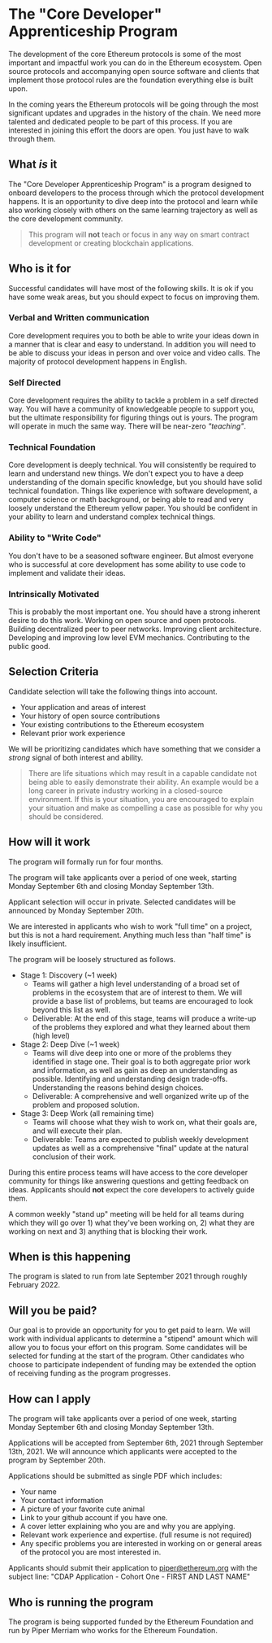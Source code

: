 # The "Core Developer" Apprenticeship Program

The development of the core Ethereum protocols is some of the most important and impactful work you can do in the Ethereum ecosystem. Open source protocols and accompanying open source software and clients that implement those protocol rules are the foundation everything else is built upon.

In the coming years the Ethereum protocols will be going through the most significant updates and upgrades in the history of the chain. We need more talented and dedicated people to be part of this process.  If you are interested in joining this effort the doors are open.  You just have to walk through them.


## What *is* it

The "Core Developer Apprenticeship Program" is a program designed to onboard developers to the process through which the protocol development happens. It is an opportunity to dive deep into the protocol and learn while also working closely with others on the same learning trajectory as well as the core development community.

> This program will **not** teach or focus in any way on smart contract development or creating blockchain applications.


## Who is it for

Successful candidates will have most of the following skills. It is ok if you have some weak areas, but you should expect to focus on improving them.


### Verbal and Written communication

Core development requires you to both be able to write your ideas down in a manner that is clear and easy to understand.  In addition you will need to be able to discuss your ideas in person and over voice and video calls.  The majority of protocol development happens in English.


### Self Directed

Core development requires the ability to tackle a problem in a self directed way. You will have a community of knowledgeable people to support you, but the ultimate responsibility for figuring things out is yours.  The program will operate in much the same way.  There will be near-zero *"teaching"*.


### Technical Foundation

Core development is deeply technical. You will consistently be required to learn and understand new things. We don't expect you to have a deep understanding of the domain specific knowledge, but you should have solid technical foundation. Things like experience with software development, a computer science or math background, or being able to read and very loosely understand the Ethereum yellow paper. You should be confident in your ability to learn and understand complex technical things.

### Ability to "Write Code"

You don't have to be a seasoned software engineer.  But almost everyone who is successful at core development has some ability to use code to implement and validate their ideas.


### Intrinsically Motivated

This is probably the most important one. You should have a strong inherent desire to do this work. Working on open source and open protocols. Building decentralized peer to peer networks. Improving client architecture. Developing and improving low level EVM mechanics.  Contributing to the public good.


## Selection Criteria

Candidate selection will take the following things into account.

- Your application and areas of interest
- Your history of open source contributions
- Your existing contributions to the Ethereum ecosystem
- Relevant prior work experience

We will be prioritizing candidates which have something that we consider a *strong* signal of both interest and ability.

> There are life situations which may result in a capable candidate not being able to easily demonstrate their ability.  An example would be a long career in private industry working in a closed-source environment.  If this is your situation, you are encouraged to explain your situation and make as compelling a case as possible for why you should be considered.


## How will it work

The program will formally run for four months.

The program will take applicants over a period of one week, starting Monday September 6th and closing Monday September 13th.

Applicant selection will occur in private. Selected candidates will be announced by Monday September 20th.

We are interested in applicants who wish to work "full time" on a project, but this is not a hard requirement.  Anything much less than "half time" is likely insufficient.

The program will be loosely structured as follows.

- Stage 1: Discovery (~1 week)
    - Teams will gather a high level understanding of a broad set of problems in the ecosystem that are of interest to them. We will provide a base list of problems, but teams are encouraged to look beyond this list as well.
    - Deliverable: At the end of this stage, teams will produce a write-up of the problems they explored and what they learned about them (high level)
- Stage 2: Deep Dive (~1 week)
    - Teams will dive deep into one or more of the problems they identified in stage one.  Their goal is to both aggregate prior work and information, as well as gain as deep an understanding as possible.  Identifying and understanding design trade-offs.  Understanding the reasons behind design choices.
    - Deliverable: A comprehensive and well organized write up of the problem and proposed solution.
- Stage 3: Deep Work (all remaining time)
    - Teams will choose what they wish to work on, what their goals are, and will execute their plan.
    - Deliverable: Teams are expected to publish weekly development updates as well as a comprehensive "final" update at the natural conclusion of their work.

During this entire process teams will have access to the core developer community for things like answering questions and getting feedback on ideas. Applicants should **not** expect the core developers to actively guide them.

A common weekly "stand up" meeting will be held for all teams during which they will go over 1) what they've been working on, 2) what they are working on next and 3) anything that is blocking their work.


## When is this happening

The program is slated to run from late September 2021 through roughly February 2022.


## Will you be paid?

Our goal is to provide an opportunity for you to get paid to learn.  We will work with individual applicants to determine a "stipend" amount which will allow you to focus your effort on this program.  Some candidates will be selected for funding at the start of the program.  Other candidates who choose to participate independent of funding may be extended the option of receiving funding as the program progresses.


## How can I apply

The program will take applicants over a period of one week, starting Monday September 6th and closing Monday September 13th.

Applications will be accepted from September 6th, 2021 through September 13th, 2021.  We will announce which applicants were accepted to the program by September 20th.

Applications should be submitted as single PDF which includes:

- Your name
- Your contact information
- A picture of your favorite cute animal
- Link to your github account if you have one.
- A cover letter explaining who you are and why you are applying.
- Relevant work experience and expertise.  (full resume is not required)
- Any specific problems you are interested in working on or general areas of the protocol you are most interested in.

Applicants should submit their application to piper@ethereum.org with the subject line: "CDAP Application - Cohort One - FIRST AND LAST NAME"


## Who is running the program

The program is being supported funded by the Ethereum Foundation and run by Piper Merriam who works for the Ethereum Foundation.
